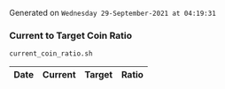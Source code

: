 Generated on `Wednesday 29-September-2021 at 04:19:31`

### Current to Target Coin Ratio
`current_coin_ratio.sh`

Date|Current|Target|Ratio
---|---|---|---
